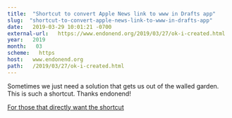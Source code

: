 ```yaml
---
title:  "Shortcut to convert Apple News link to www in Drafts app" 
slug:  "shortcut-to-convert-apple-news-link-to-www-in-drafts-app" 
date:   2019-03-29 10:01:21 -0700 
external-url:   https://www.endonend.org/2019/03/27/ok-i-created.html 
year:   2019 
month:   03 
scheme:   https 
host:   www.endonend.org 
path:   /2019/03/27/ok-i-created.html 
---
```


Sometimes we just need a solution that gets us out of the walled garden. This is such a shortcut. Thanks endonend! 

[For those that directly want the shortcut](https://www.icloud.com/shortcuts/51b827b5336c43f2b425cb0e5b23d5b5)
